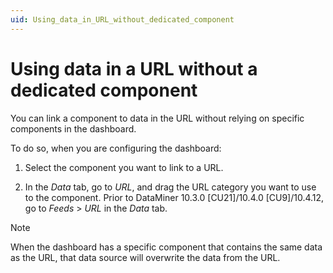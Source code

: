 ```yaml
---
uid: Using_data_in_URL_without_dedicated_component
---
```


# Using data in a URL without a dedicated component

You can link a component to data in the URL without relying on specific components in the dashboard.

To do so, when you are configuring the dashboard:

1. Select the component you want to link to a URL.

1. In the *Data* tab, go to *URL*, and drag the URL category you want to use to the component. Prior to DataMiner 10.3.0 [CU21]/10.4.0 [CU9]/10.4.12<!--RN 41141-->, go to *Feeds* > *URL* in the *Data* tab.

> [!NOTE]
> When the dashboard has a specific component that contains the same data as the URL, that data source will overwrite the data from the URL.
